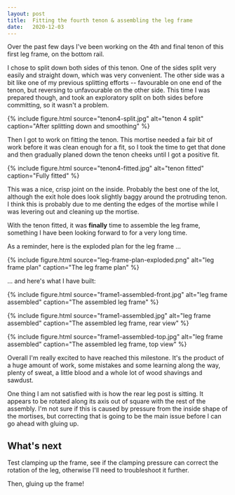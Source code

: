 ```yaml
---
layout: post
title:  Fitting the fourth tenon & assembling the leg frame
date:   2020-12-03
---
```



Over the past few days I've been working on the 4th and final tenon of this
first leg frame, on the bottom rail.

I chose to split down both sides of this tenon.  One of the sides split very
easily and straight down, which was very convenient.  The other side was a bit
like one of my previous splitting efforts -- favourable on one end of the
tenon, but reversing to unfavourable on the other side.  This time I was
prepared though, and took an exploratory split on both sides before committing,
so it wasn't a problem.

{% include figure.html source="tenon4-split.jpg" alt="tenon 4 split" caption="After splitting down and smoothing" %}

Then I got to work on fitting the tenon.  This mortise needed a fair bit of
work before it was clean enough for a fit, so I took the time to get that done
and then gradually planed down the tenon cheeks until I got a positive fit.

{% include figure.html source="tenon4-fitted.jpg" alt="tenon fitted" caption="Fully fitted" %}

This was a nice, crisp joint on the inside.  Probably the best one of the lot,
although the exit hole does look slightly baggy around the protruding tenon.  I
think this is probably due to me denting the edges of the mortise while I was
levering out and cleaning up the mortise.

With the tenon fitted, it was **finally** time to assemble the leg frame,
something I have been looking forward to for a very long time.

As a reminder, here is the exploded plan for the leg frame ...

{% include figure.html source="leg-frame-plan-exploded.png" alt="leg frame plan" caption="The leg frame plan" %}

... and here's what I have built:

{% include figure.html source="frame1-assembled-front.jpg" alt="leg frame assembled" caption="The assembled leg frame" %}

{% include figure.html source="frame1-assembled.jpg" alt="leg frame assembled" caption="The assembled leg frame, rear view" %}

{% include figure.html source="frame1-assembled-top.jpg" alt="leg frame assembled" caption="The assembled leg frame, top view" %}

Overall I'm really excited to have reached this milestone.  It's the product of
a huge amount of work, some mistakes and some learning along the way, plenty of
sweat, a little blood and a whole lot of wood shavings and sawdust.

One thing I am not satisfied with is how the rear leg post is sitting.  It
appears to be rotated along its axis out of square with the rest of the
assembly.  I'm not sure if this is caused by pressure from the inside shape of
the mortises, but correcting that is going to be the main issue before I can go
ahead with gluing up.

## What's next

Test clamping up the frame, see if the clamping pressure can correct the
rotation of the leg, otherwise I'll need to troubleshoot it further.

Then, gluing up the frame!
